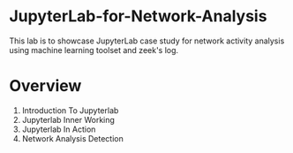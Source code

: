 # JupyterLab-for-Network-Analysis
This lab is to showcase JupyterLab case study for network activity analysis using machine learning toolset and zeek's log.

# Overview 

1. Introduction To Jupyterlab
2. Jupyterlab Inner Working
3. Jupyterlab In Action
4. Network Analysis Detection
